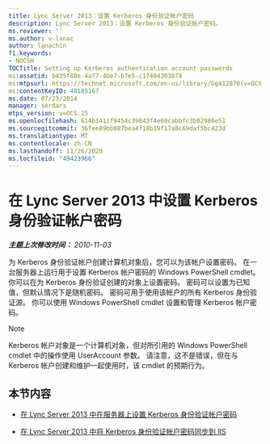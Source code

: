 ```yaml
---
title: Lync Server 2013：设置 Kerberos 身份验证帐户密码
description: Lync Server 2013：设置 Kerberos 身份验证帐户密码。
ms.reviewer: ''
ms.author: v-lanac
author: lanachin
f1.keywords:
- NOCSH
TOCTitle: Setting up Kerberos authentication account passwords
ms:assetid: b435f88e-4a77-4be7-b7e5-c17484303b74
ms:mtpsurl: https://technet.microsoft.com/en-us/library/Gg412870(v=OCS.15)
ms:contentKeyID: 48185167
ms.date: 07/23/2014
manager: serdars
mtps_version: v=OCS.15
ms.openlocfilehash: 614b1411f9454c39843f4e69cabbfc3b02986e51
ms.sourcegitcommit: 36fee89bb887bea4f18b19f17a8c69daf5bc423d
ms.translationtype: MT
ms.contentlocale: zh-CN
ms.lasthandoff: 11/26/2020
ms.locfileid: "49423966"
---
```

# <a name="setting-up-kerberos-authentication-account-passwords-in-lync-server-2013"></a>在 Lync Server 2013 中设置 Kerberos 身份验证帐户密码

<div data-xmlns="http://www.w3.org/1999/xhtml">

<div class="topic" data-xmlns="http://www.w3.org/1999/xhtml" data-msxsl="urn:schemas-microsoft-com:xslt" data-cs="https://msdn.microsoft.com/">

<div data-asp="https://msdn2.microsoft.com/asp">



</div>

<div id="mainSection">

<div id="mainBody">

<span> </span>

_**主题上次修改时间：** 2010-11-03_

为 Kerberos 身份验证帐户创建计算机对象后，您可以为该帐户设置密码。 在一台服务器上运行用于设置 Kerberos 帐户密码的 Windows PowerShell cmdlet。 你可以在为 Kerberos 身份验证创建的对象上设置密码。 密码可以设置为已知值，但默认情况下是随机密码。 密码可用于使用该帐户的所有 Kerberos 身份验证源。 你可以使用 Windows PowerShell cmdlet 设置和管理 Kerberos 帐户密码。

<div>


> [!NOTE]  
> Kerberos 帐户对象是一个计算机对象，但对所引用的 Windows PowerShell cmdlet 中的操作使用 UserAccount 参数。 请注意，这不是错误，但在与 Kerberos 帐户创建和维护一起使用时，该 cmdlet 的预期行为。



</div>

<div>

## <a name="in-this-section"></a>本节内容

  - [在 Lync Server 2013 中在服务器上设置 Kerberos 身份验证帐户密码](lync-server-2013-set-a-kerberos-authentication-account-password-on-a-server.md)

  - [在 Lync Server 2013 中将 Kerberos 身份验证帐户密码同步到 IIS](lync-server-2013-synchronize-a-kerberos-authentication-account-password-to-iis.md)

</div>

</div>

<span> </span>

</div>

</div>

</div>

